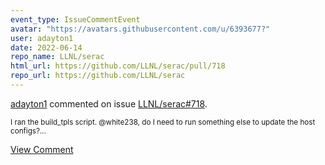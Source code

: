 ```yaml
---
event_type: IssueCommentEvent
avatar: "https://avatars.githubusercontent.com/u/6393677?"
user: adayton1
date: 2022-06-14
repo_name: LLNL/serac
html_url: https://github.com/LLNL/serac/pull/718
repo_url: https://github.com/LLNL/serac
---
```


<a href='https://github.com/adayton1' target='_blank'>adayton1</a> commented on issue <a href='https://github.com/LLNL/serac/pull/718' target='_blank'>LLNL/serac#718</a>.

<small>I ran the build_tpls script. @white238, do I need to run something else to update the host configs?...</small>

<a href='https://github.com/LLNL/serac/pull/718' target='_blank'>View Comment</a>